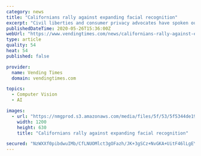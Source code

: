 ```yaml
---
category: news
title: "Californians rally against expanding facial recognition"
excerpt: "Civil liberties and consumer privacy advocates have spoken out against a California bill supported by Microsoft that is designed to regulate the use of facial recognition, according to a report in The Wall Street Journal."
publishedDateTime: 2020-05-26T15:36:00Z
webUrl: "https://www.vendingtimes.com/news/californians-rally-against-expanding-facial-recognition/"
type: article
quality: 54
heat: 54
published: false

provider:
  name: Vending Times
  domain: vendingtimes.com

topics:
  - Computer Vision
  - AI

images:
  - url: "https://nmgprod.s3.amazonaws.com/media/files/5f/53/5f5344de1952d03d1ddb14a9f680d032/3/social_image_25_1582120054.png"
    width: 1200
    height: 630
    title: "Californians rally against expanding facial recognition"

secured: "NzWXXf0pibdwuIMb/CfLNUOMlct3gOFazh/JK+3gSCz+NvGKA+UitF46lLgEYi0ulunRMBM/H6+yOgEFc3hB1UXiQ39sLS7yn1Y9HX4naWhTHTRlexArHl/xpM1HZxkLjZMMLrcZj5E35o7ioBY/sD5SarahaM22hrTrw6SQWH+TkOkS/y52ZerbS1iz6xXLOa1TzHeGf1OnUFhjXBmw1WsF/s8OlzbrQ+Gf6ZPjsig6bJSejZzK2z3c499ASIO4CadztVdj7M/y0DjNQmjUN0uyT0F61T4cp6Gmz1IcNy+8pPlqU1aiLiUA01fpyYWr;Xe0+BV89shbL5X97kXtamw=="
---
```


